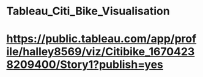 # Tableau_Citi_Bike_Visualisation
# https://public.tableau.com/app/profile/halley8569/viz/Citibike_16704238209400/Story1?publish=yes
